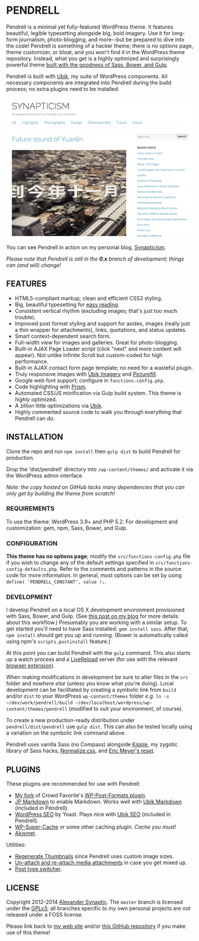 # PENDRELL

Pendrell is a minimal yet fully-featured WordPress theme. It features beautiful, legible typesetting alongside big, bold imagery. Use it for long-form journalism, photo-blogging, and more--but be prepared to dive into the code! Pendrell is something of a hacker theme; there is no options page, theme customizer, or bloat, and you won't find it in the WordPress theme repository. Instead, what you get is a highly optimized and surprisingly powerful theme [built with the goodness of Sass, Bower, and Gulp](https://github.com/synapticism/wordpress-gulp-bower-sass).

Pendrell is built with [Ubik](https://github.com/synapticism/ubik), my suite of WordPress components. All necessary components are integrated into Pendrell during the build process; no extra plugins need to be installed.

![Pendrell example screenshot](/dist/pendrell/screenshot.png "Pendrell example screenshot")

You can see Pendrell in action on my personal blog, [Synapticism](http://synapticism.com).

*Please note that Pendrell is still in the **0.x** branch of development; things can (and will) change!*



## FEATURES

* HTML5-compliant markup; clean and efficient CSS3 styling.
* Big, beautiful typesetting for [easy reading](http://ia.net/blog/100e2r/).
* Consistent vertical rhythm (excluding images; that's just too much trouble).
* Improved post format styling and support for asides, images (really just a thin wrapper for attachments), links, quotations, and status updates.
* Smart context-dependent search form.
* Full-width view for images and galleries. Great for photo-blogging.
* Built-in AJAX Page Loader script (click "next" and more content will appear). Not unlike Infinite Scroll but custom-coded for high performance.
* Built-in AJAX contact form page template; no need for a wasteful plugin.
* Truly responsive images with [Ubik Imagery](https://github.com/synapticism/ubik-imagery) and [Picturefill](https://github.com/scottjehl/picturefill).
* Google web font support; configure in `functions-config.php`.
* Code highlighting with [Prism](http://prismjs.com).
* Automated CSS/JS minification via Gulp build system. This theme is *highly* optimized.
* A zillion little optimizations via [Ubik](https://github.com/synapticism/ubik).
* Highly commented source code to walk you through everything that Pendrell can do.



## INSTALLATION

Clone the repo and run `npm install` then `gulp dist` to build Pendrell for production.

Drop the 'dist/pendrell' directory into `/wp-content/themes/` and activate it via the WordPress admin interface.

*Note: the copy hosted on GitHub lacks many dependencies that you can only get by building the theme from scratch!*

### REQUIREMENTS

To use the theme: WordPress 3.9+ and PHP 5.2. For development and customization: gem, npm, Sass, Bower, and Gulp.

### CONFIGURATION

**This theme has no options page**; modify the `src/functions-config.php` file if you wish to change any of the default settings specified in `src/functions-config-defaults.php`. Refer to the comments and patterns in the source code for more information. In general, most options can be set by using `define( 'PENDRELL_CONSTANT', value );`.

### DEVELOPMENT

I develop Pendrell on a local OS X development environment provisioned with Sass, Bower, and Gulp. (See [this post on my blog](http://synapticism.com/wordpress-theme-development-with-gulp-bower-and-sass/) for more details about this workflow.) Presumably you are working with a similar setup. To get started you'll need to have Sass installed: `gem install sass`. After that, `npm install` should get you up and running. (Bower is automatically called using npm's `scripts.postinstall` feature.)

At this point you can build Pendrell with the `gulp` command. This also starts up a watch process and a [LiveReload](http://livereload.com/) server (for use with the relevant [browser extension](http://feedback.livereload.com/knowledgebase/articles/86242-how-do-i-install-and-use-the-browser-extensions-)).

When making modifications in development be sure to alter files in the `src` folder and *nowhere else* (unless you know what you're doing). Local development can be facilitated by creating a symbolic link from `build` and/or `dist` to your WordPress `wp-content/themes` folder *e.g.* `ln -s ~/dev/work/pendrell/build ~/dev/localhost/wordpress/wp-content/themes/pendrell` (modified to suit your environment, of course).

To create a new production-ready distribution under `pendrell/dist/pendrell` use `gulp dist`. This can also be tested locally using a variation on the symbolic link command above.

Pendrell uses vanilla Sass (no Compass) alongside [Kipple](https://github.com/synapticism/kipple), my zygotic library of Sass hacks, [Normalize.css](https://necolas.github.io/normalize.css/), and [Eric Meyer's reset](http://meyerweb.com/eric/tools/css/reset/).



## PLUGINS

These plugins are recommended for use with Pendrell:

* [My fork](https://github.com/synapticism/wp-post-formats) of Crowd Favorite's [WP-Post-Formats plugin](https://github.com/crowdfavorite/wp-post-formats).
* [JP Markdown](http://wordpress.org/plugins/jetpack-markdown/) to enable Markdown. Works well with [Ubik Markdown](https://github.com/synapticism/ubik-markdown) (included in Pendrell).
* [WordPress SEO](https://wordpress.org/plugins/wordpress-seo/) by Yoast. Plays nice with [Ubik SEO](https://github.com/synapticism/ubik-seo) (included in Pendrell).
* [WP-Super-Cache](http://ocaoimh.ie/wp-super-cache/) or some other caching plugin. *Cache you must!*
* [Akismet](http://akismet.com/).

Utilities:

* [Regenerate Thumbnails](http://wordpress.org/extend/plugins/regenerate-thumbnails/) since Pendrell uses custom image sizes.
* [Un-attach and re-attach media attachments](http://wordpress.org/plugins/unattach-and-re-attach-attachments/) in case you get mixed up.
* [Post type switcher](http://wordpress.org/extend/post-type-switcher/).



## LICENSE

Copyright 2012-2014 [Alexander Synaptic](http://alexandersynaptic.com). The `master` branch is licensed under the [GPLv3](http://www.gnu.org/licenses/gpl.txt); all branches specific to my own personal projects are *not* released under a FOSS license.

Please link back to [my web site](http://synapticism.com) and/or [this GitHub repository](https://github.com/synapticism/pendrell) if you make use of this theme!
